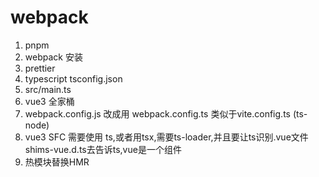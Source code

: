 # webpack

1. pnpm
2. webpack 安装
3. prettier
4. typescript tsconfig.json
5. src/main.ts
6. vue3 全家桶
7. webpack.config.js 改成用 webpack.config.ts 类似于vite.config.ts (ts-node)
8. vue3 SFC 需要使用 ts,或者用tsx,需要ts-loader,并且要让ts识别.vue文件shims-vue.d.ts去告诉ts,vue是一个组件
9. 热模块替换HMR
